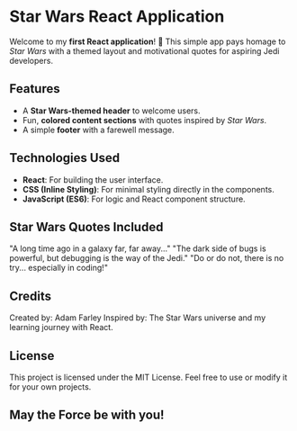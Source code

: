 # Star Wars React Application

Welcome to my **first React application**! 🚀 This simple app pays homage to _Star Wars_ with a themed layout and motivational quotes for aspiring Jedi developers.

## Features

- A **Star Wars-themed header** to welcome users.
- Fun, **colored content sections** with quotes inspired by _Star Wars_.
- A simple **footer** with a farewell message.

## Technologies Used

- **React**: For building the user interface.
- **CSS (Inline Styling)**: For minimal styling directly in the components.
- **JavaScript (ES6)**: For logic and React component structure.

## Star Wars Quotes Included

"A long time ago in a galaxy far, far away..."
"The dark side of bugs is powerful, but debugging is the way of the Jedi."
"Do or do not, there is no try... especially in coding!"

## Credits

Created by: Adam Farley
Inspired by: The Star Wars universe and my learning journey with React.

## License

This project is licensed under the MIT License. Feel free to use or modify it for your own projects.

## May the Force be with you!
